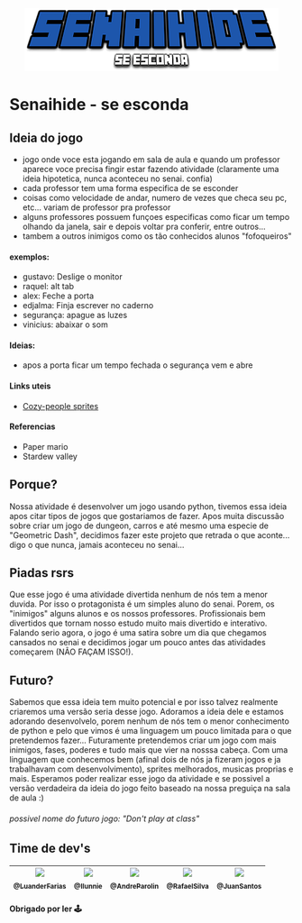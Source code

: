 <p align="center">
  <img src="./senaihide.png">
</p>

# Senaihide - se esconda
## Ideia do jogo
- jogo onde voce esta jogando em sala de aula e quando um professor aparece voce precisa fingir estar fazendo atividade (claramente uma ideia hipotetica, nunca aconteceu no senai. confia)
- cada professor tem uma forma especifica de se esconder
- coisas como velocidade de andar, numero de vezes que checa seu pc, etc... variam de professor pra professor
- alguns professores possuem funçoes especificas como ficar um tempo olhando da janela, sair e depois voltar pra conferir, entre outros...
- tambem a outros inimigos como os tão conhecidos alunos "fofoqueiros"

#### exemplos:
- gustavo: Deslige o monitor
- raquel: alt tab
- alex: Feche a porta
- edjalma: Finja escrever no caderno
- segurança: apague as luzes
- vinicius: abaixar o som

#### Ideias:
- apos a porta ficar um tempo fechada o segurança vem e abre

#### Links uteis
- <a href="https://shubibubi.itch.io/cozy-people">Cozy-people sprites</a>

#### Referencias
- Paper mario
- Stardew valley

## Porque?
Nossa atividade é desenvolver um jogo usando python, tivemos essa ideia apos citar tipos de jogos que gostariamos de fazer. Apos muita discussão sobre criar um jogo de dungeon, carros e até mesmo uma especie de "Geometric Dash", decidimos fazer este projeto que retrada o que aconte... digo o que nunca, jamais aconteceu no senai...

## Piadas rsrs
Que esse jogo é uma atividade divertida nenhum de nós tem a menor duvida. Por isso o protagonista é um simples aluno do senai. Porem, os "inimigos" alguns alunos e os nossos professores. Profissionais bem divertidos que tornam nosso estudo muito mais divertido e interativo. Falando serio agora, o jogo é uma satira sobre um dia que chegamos cansados no senai e decidimos jogar um pouco antes das atividades começarem (NÃO FAÇAM ISSO!).

## Futuro?
Sabemos que essa ideia tem muito potencial e por isso talvez realmente criaremos uma versão seria desse jogo. Adoramos a ideia dele e estamos adorando desenvolvelo, porem nenhum de nós tem o menor conhecimento de python e pelo que vimos é uma linguagem um pouco limitada para o que pretendemos fazer... Futuramente pretendemos criar um jogo com mais inimigos, fases, poderes e tudo mais que vier na nosssa cabeça. Com uma linguagem que conhecemos bem (afinal dois de nós ja fizeram jogos e ja trabalhavam com desenvolvimento), sprites melhorados, musicas proprias e mais. Esperamos poder realizar esse jogo da atividade e se possivel a versão verdadeira da ideia do jogo feito baseado na nossa preguiça na sala de aula :)

<h6>possivel nome do futuro jogo: "Don't play at class"</h6>

## Time de dev's

| [<img src="https://github.com/luanderfarias.png?size=115" width=115><br><sub>@LuanderFarias</sub>](https://github.com/luanderfarias)| [<img src="https://github.com/ilunnie.png?size=115" width=115><br><sub>@Ilunnie</sub>](https://github.com/ilunnie) | [<img src="https://github.com/AndreParolin.png?size=115" width=115><br><sub>@AndreParolin</sub>](https://github.com/AndreParolin) | [<img src="https://github.com/RafaeldSilva777.png?size=115" width=115><br><sub>@RafaelSilva</sub>](https://github.com/RafaeldSilva777) | [<img src="https://github.com/ilunnie.png?size=115" width=115><br><sub>@JuanSantos</sub>](https://github.com/luanderfarias/senaihide) |
| :---: | :---: | :---: | :---: | :---: |

#### Obrigado por ler 🕹
